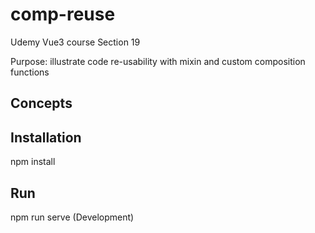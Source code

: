 # comp-reuse

Udemy Vue3 course Section 19

Purpose: illustrate code re-usability with mixin and custom composition functions

## Concepts


## Installation

npm install


## Run

npm run serve (Development)

